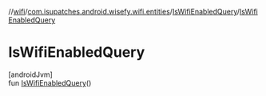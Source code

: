 //[wifi](../../../index.md)/[com.isupatches.android.wisefy.wifi.entities](../index.md)/[IsWifiEnabledQuery](index.md)/[IsWifiEnabledQuery](-is-wifi-enabled-query.md)

# IsWifiEnabledQuery

[androidJvm]\
fun [IsWifiEnabledQuery](-is-wifi-enabled-query.md)()

